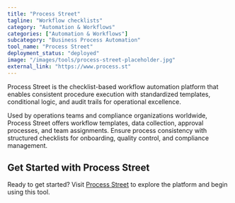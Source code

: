 ```yaml
---
title: "Process Street"
tagline: "Workflow checklists"
category: "Automation & Workflows"
categories: ["Automation & Workflows"]
subcategory: "Business Process Automation"
tool_name: "Process Street"
deployment_status: "deployed"
image: "/images/tools/process-street-placeholder.jpg"
external_link: "https://www.process.st"
---
```

Process Street is the checklist-based workflow automation platform that enables consistent procedure execution with standardized templates, conditional logic, and audit trails for operational excellence.

Used by operations teams and compliance organizations worldwide, Process Street offers workflow templates, data collection, approval processes, and team assignments. Ensure process consistency with structured checklists for onboarding, quality control, and compliance management.

## Get Started with Process Street

Ready to get started? Visit [Process Street](https://www.process.st) to explore the platform and begin using this tool.